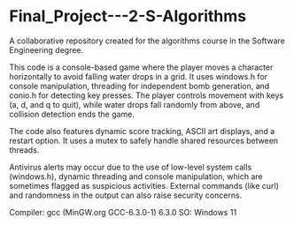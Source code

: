 # Final_Project---2-S-Algorithms
A collaborative repository created for the algorithms course in the Software Engineering degree.

This code is a console-based game where the player moves a character horizontally to avoid falling water drops in a grid. It uses windows.h for console manipulation, threading for independent bomb generation, and conio.h for detecting key presses. The player controls movement with keys (a, d, and q to quit), while water drops fall randomly from above, and collision detection ends the game.

The code also features dynamic score tracking, ASCII art displays, and a restart option. It uses a mutex to safely handle shared resources between threads.

Antivirus alerts may occur due to the use of low-level system calls (windows.h), dynamic threading and console manipulation, which are sometimes flagged as suspicious activities. External commands (like curl) and randomness in the output can also raise security concerns.

Compiler: gcc (MinGW.org GCC-6.3.0-1) 6.3.0
SO: Windows 11